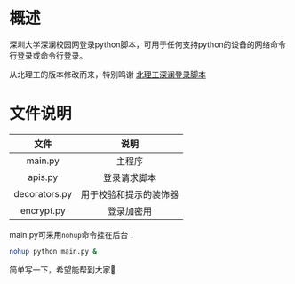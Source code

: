 # 概述

深圳大学深澜校园网登录python脚本，可用于任何支持python的设备的网络命令行登录或命令行登录。

从北理工的版本修改而来，特别鸣谢 [北理工深澜登录脚本](https://github.com/coffeehat/BIT-srun-login-script)


# 文件说明

|      文件       |     说明      |
|:-------------:|:-----------:|
|    main.py    |     主程序     |
|    apis.py    |   登录请求脚本    |
| decorators.py | 用于校验和提示的装饰器 |
|  encrypt.py   |    登录加密用    |

main.py可采用`nohup`命令挂在后台：
``` bash
nohup python main.py &
```

简单写一下，希望能帮到大家🤪
